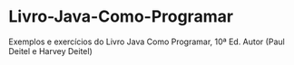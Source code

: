 # Livro-Java-Como-Programar
Exemplos e exercícios do Livro Java Como Programar, 10ª Ed. Autor (Paul Deitel e Harvey Deitel)
